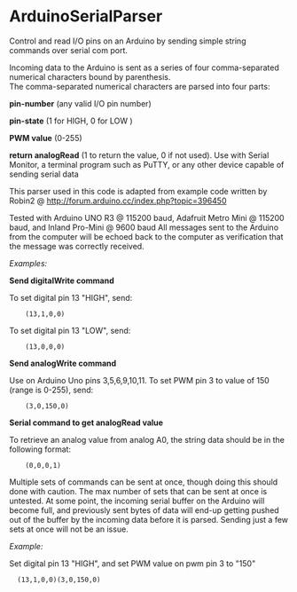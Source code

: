 # ArduinoSerialParser
Control and read I/O pins on an Arduino by sending simple string commands over serial com port.

Incoming data to the Arduino is sent as a series of four comma-separated numerical characters bound by parenthesis.  
The comma-separated numerical characters are parsed into four parts: 


**pin-number** (any valid I/O pin number)

**pin-state** (1 for HIGH, 0 for LOW )

**PWM value** (0-255)

**return analogRead** (1 to return the value, 0 if not used).
Use with Serial Monitor, a terminal program such as PuTTY, or any other device capable of sending serial data


This parser used in this code is adapted from example code written by Robin2 @ http://forum.arduino.cc/index.php?topic=396450

Tested with Arduino UNO R3 @ 115200 baud, Adafruit Metro Mini @ 115200 baud, and Inland Pro-Mini @ 9600 baud
All messages sent to the Arduino from the computer will be echoed back to the computer as verification that the
message was correctly received.
 


  *Examples:*

  **Send digitalWrite command**
  
  To set digital pin 13 "HIGH", send:

        (13,1,0,0)
        
  To set digital pin 13 "LOW", send:
   
        (13,0,0,0)

  **Send analogWrite command**
  
  Use on Arduino Uno pins 3,5,6,9,10,11.
  To set PWM pin 3 to value of 150 (range is 0-255), send:

        (3,0,150,0)

  **Serial command to get analogRead value**
  
  To retrieve an analog value from analog A0, the string data should be in the following format:

        (0,0,0,1)

Multiple sets of commands can be sent at once, though doing this should done with caution. The max number of sets that can be sent at once is untested. At some point, the incoming serial buffer on the Arduino will become full, and previously sent bytes of data will end-up getting pushed out of the buffer by the incoming data before it is parsed.  Sending just a few sets at once will not be an issue.

*Example:*

 Set digital pin 13 "HIGH", and set PWM value on pwm pin 3 to "150"
 
      (13,1,0,0)(3,0,150,0)
